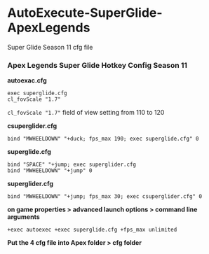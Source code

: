 # AutoExecute-SuperGlide-ApexLegends
Super Glide Season 11 cfg file

### Apex Legends Super Glide  Hotkey Config Season 11

**autoexac.cfg**
```
exec superglide.cfg
cl_fovScale "1.7"
```
`cl_fovScale "1.7"` field of view setting from 110 to 120

**csuperglider.cfg**
```
bind "MWHEELDOWN" "+duck; fps_max 190; exec superglide.cfg" 0
```

**superglide.cfg**
```
bind "SPACE" "+jump; exec superglider.cfg
bind "MWHEELDOWN" "+jump" 0
```

**superglider.cfg**
```
bind "MWHEELDOWN" "+jump; fps_max 30; exec csuperglider.cfg" 0
```

**on game properties > advanced launch options > command line arguments**
```
+exec autoexec +exec superglide.cfg +fps_max unlimited
```

**Put the 4 cfg file into Apex folder > cfg folder**
